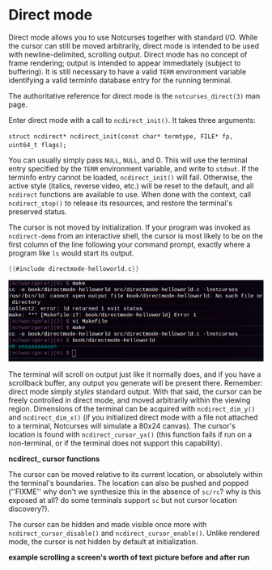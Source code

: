 # Direct mode

Direct mode allows you to use Notcurses together with standard I/O. While
the cursor can still be moved arbitrarily, direct mode is intended to be used
with newline-delimited, scrolling output. Direct mode has no concept of frame
rendering; output is intended to appear immediately (subject to buffering). It
is still necessary to have a valid `TERM` environment variable identifying a
valid terminfo database entry for the running terminal.

The authoritative reference for direct mode is the `notcurses_direct(3)`
man page.

Enter direct mode with a call to `ncdirect_init()`. It takes three arguments:

`struct ncdirect* ncdirect_init(const char* termtype, FILE* fp, uint64_t flags);`

You can usually simply pass `NULL`, `NULL`, and 0. This will use the terminal
entry specified by the `TERM` environment variable, and write to `stdout`. If
the terminfo entry cannot be loaded, `ncdirect_init()` will fail. Otherwise,
the active style (italics, reverse video, etc.) will be reset to the default,
and all `ncdirect` functions are available to use. When done with the context,
call `ncdirect_stop()` to release its resources, and restore the terminal's
preserved status.

The cursor is not moved by initialization. If your program was invoked as
`ncdirect-demo` from an interactive shell, the cursor is most likely to be
on the first column of the line following your command prompt, exactly where
a program like `ls` would start its output.

```c
{{#include directmode-helloworld.c}}
```
![](directmode-helloworld.png)

The terminal will scroll on output just like it normally does, and if you have
a scrollback buffer, any output you generate will be present there. Remember:
direct mode simply *styles* standard output. With that said, the cursor can be
freely controlled in direct mode, and moved arbitrarily within the viewing
region. Dimensions of the terminal can be acquired with `ncdirect_dim_y()` and
`ncdirect_dim_x()` (if you initialized direct mode with a file not attached to
a terminal, Notcurses will simulate a 80x24 canvas). The cursor's location is
found with `ncdirect_cursor_yx()` (this function fails if run on a
non-terminal, or if the terminal does not support this capability).

**ncdirect_ cursor functions**

The cursor can be moved relative to its current location, or absolutely within
the terminal's boundaries. The location can also be pushed and popped (''FIXME''
why don't we synthesize this in the absence of `sc/rc`? why is this exposed at
all? do some terminals support `sc` but not cursor location discovery?).

The cursor can be hidden and made visible once more with `ncdirect_cursor_disable()`
and `ncdirect_cursor_enable()`. Unlike rendered mode, the cursor is not hidden
by default at initialization.

**example scrolling a screen's worth of text**
**picture before and after run**
